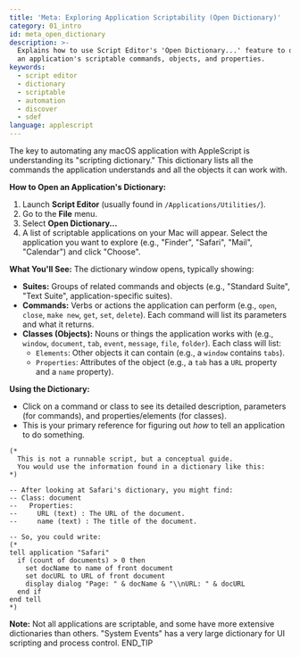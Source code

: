 ```yaml
---
title: 'Meta: Exploring Application Scriptability (Open Dictionary)'
category: 01_intro
id: meta_open_dictionary
description: >-
  Explains how to use Script Editor's 'Open Dictionary...' feature to discover
  an application's scriptable commands, objects, and properties.
keywords:
  - script editor
  - dictionary
  - scriptable
  - automation
  - discover
  - sdef
language: applescript
---
```


The key to automating any macOS application with AppleScript is understanding its "scripting dictionary." This dictionary lists all the commands the application understands and all the objects it can work with.

**How to Open an Application's Dictionary:**

1.  Launch **Script Editor** (usually found in `/Applications/Utilities/`).
2.  Go to the **File** menu.
3.  Select **Open Dictionary...**
4.  A list of scriptable applications on your Mac will appear. Select the application you want to explore (e.g., "Finder", "Safari", "Mail", "Calendar") and click "Choose".

**What You'll See:**
The dictionary window opens, typically showing:
-   **Suites:** Groups of related commands and objects (e.g., "Standard Suite", "Text Suite", application-specific suites).
-   **Commands:** Verbs or actions the application can perform (e.g., `open`, `close`, `make new`, `get`, `set`, `delete`). Each command will list its parameters and what it returns.
-   **Classes (Objects):** Nouns or things the application works with (e.g., `window`, `document`, `tab`, `event`, `message`, `file`, `folder`). Each class will list:
    -   `Elements`: Other objects it can contain (e.g., a `window` contains `tabs`).
    -   `Properties`: Attributes of the object (e.g., a `tab` has a `URL` property and a `name` property).

**Using the Dictionary:**
-   Click on a command or class to see its detailed description, parameters (for commands), and properties/elements (for classes).
-   This is your primary reference for figuring out *how* to tell an application to do something.

```applescript
(*
  This is not a runnable script, but a conceptual guide.
  You would use the information found in a dictionary like this:
*)

-- After looking at Safari's dictionary, you might find:
-- Class: document
--   Properties:
--     URL (text) : The URL of the document.
--     name (text) : The title of the document.

-- So, you could write:
(*
tell application "Safari"
  if (count of documents) > 0 then
    set docName to name of front document
    set docURL to URL of front document
    display dialog "Page: " & docName & "\\nURL: " & docURL
  end if
end tell
*)
```
**Note:** Not all applications are scriptable, and some have more extensive dictionaries than others. "System Events" has a very large dictionary for UI scripting and process control.
END_TIP 

